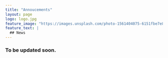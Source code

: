 ```yaml
---
title: "Annoucements"
layout: page
logo: logo.jpg
feature_image: "https://images.unsplash.com/photo-1561404075-6151fbe7e8db?ixlib=rb-1.2.1&ixid=eyJhcHBfaWQiOjEyMDd9&auto=format&fit=crop&w=1500&q=80"
feature_text: |
  ## News
---
```

### To be updated soon.  
<!---
<style>
/* Only target elements within the .gallery-container */
.gallery-container {
    margin: 0;
    display: flex;
    justify-content: center;
    align-items: center;
    height: 75vh;
    background-color: rgba(154, 152, 152, 0.87);
    position: relative;
}

.gallery-container .gallery {
    position: relative;
    width: 800px;
    height: 475px;  /*  Important: Keep this explicit height */
    overflow: hidden;
    border-radius: 10px;
}

.gallery-container .gallery img {
    position: absolute;
    width: 100%;
    height: 100%;
    object-fit: cover;
    opacity: 0;
    transition: opacity 1s ease-in-out;
    display: none; /* Hide by default */
}

.gallery-container .gallery img.active {
    opacity: 1;
    display: block; /* Show when active */
}

/* --- Caption Styling --- */
.gallery-container .caption-container {
    position: absolute;
    bottom: 0;
    left: 0;
    width: 100%;
    background-color: rgba(0, 0, 0, 0.6);  /* Semi-transparent black */
    text-align: center;
    padding: 10px 0;
    z-index: 5;
    color: white;
    font-size: 20px;
    font-weight: bold;
    border-top: 1px solid rgba(255, 255, 255, 0.3);
    box-sizing: border-box; /* Include padding and border in width */
    display: none; /* Initially hidden */
}

.gallery-container .caption-container.active {
    display: block;
}

/* Arrow styling - NO CHANGES HERE */
.gallery-container .arrow {
    background: rgba(0, 0, 0, 0.5);
    color: white;
    border: none;
    padding: 10px 15px;
    cursor: pointer;
    font-size: 24px;
    border-radius: 5px;
    z-index: 10;
    margin: 0 20px;
    transition: box-shadow 0.3s ease-in-out, background-color 0.3s ease-in-out;
    outline: none;
}

.gallery-container .arrow:hover {
    box-shadow: 0 0 10px lightblue;
}

.gallery-container .arrow:active {
    background-color: blue;
    box-shadow: none;
}

.gallery-container .arrow:focus:not(:focus-visible) {
    outline: none;
}

/* Dot styling - NO CHANGES HERE*/
.dots-container {
    display: flex;
    justify-content: center;
    gap: 8px;
    margin-top: 10px;
    position: relative;
    z-index: 20;
}

.dot {
    width: 12px;
    height: 12px;
    border-radius: 50%;
    border: 2px solid rgba(62, 59, 59, 0.7);
    background: rgba(255, 255, 255, 0.58);
    transition: background 0.3s ease-in-out, transform 0.3s ease-in-out;
    cursor: pointer;
}

.dot.active {
    background: rgba(87, 82, 82, 0.67);
    transform: scale(1.2);
}
</style>

<div class="gallery-container">
    <button class="arrow" onclick="prevImage()">◀</button>
    <div class="gallery" id="gallery">
        {% for item in site.data.gallery %}
            {% if item.link %}
                <a href="{{ item.link }}" target="_blank">
                    <img src="{{ item.image_url }}" alt="{{ item.caption }}" {% if forloop.first %}class="active"{% endif %}>
                </a>
            {% else %}
                <img src="{{ item.image_url }}" alt="{{ item.caption }}" {% if forloop.first %}class="active"{% endif %}>
            {% endif %}
            <div class="caption-container {% if forloop.first %}active{% endif %}">
                {{ item.caption }}
            </div>
        {% endfor %}
    </div>
    <button class="arrow" onclick="nextImage()">▶</button>
</div>
 <div class="dots-container" id="dots-container">
    {% for item in site.data.gallery %}
      <div class="dot {% if forloop.first %}active{% endif %}" data-index="{{ forloop.index0 }}"></div>
    {% endfor %}
</div>
<script>
// ... (Your existing JavaScript - NO CHANGES NEEDED) ...
 let currentIndex = 0;
      let images = document.querySelectorAll('#gallery img'); // Select *existing* images
      let captions = document.querySelectorAll('#gallery .caption-container');
      let dotsContainer = document.getElementById('dots-container');
      let autoSlideInterval;
      let autoSlideDelay = 8000;
      let autoSlideTimeout;

      function updateUI(index) {
          images.forEach(img => img.classList.remove('active'));
          images[index].classList.add('active');

          captions.forEach(caption => caption.classList.remove('active'));
          captions[index].classList.add('active');

          const dots = document.querySelectorAll('.dot');
          dots.forEach(dot => dot.classList.remove('active'));
          dots[index].classList.add('active');
      }


      function showImage(index) {
         updateUI(index);
         currentIndex = index;
       }

      function nextImage() {
          currentIndex = (currentIndex + 1) % images.length;
          showImage(currentIndex);
          resetAutoSlide();
      }

      function prevImage() {
          currentIndex = (currentIndex - 1 + images.length) % images.length;
          showImage(currentIndex);
          resetAutoSlide();
      }

      function startAutoSlide() {
        autoSlideInterval = setInterval(() => {
          currentIndex = (currentIndex + 1) % images.length;
            showImage(currentIndex);
        }, 5025);
      }

      function resetAutoSlide() {
          clearInterval(autoSlideInterval);
          clearTimeout(autoSlideTimeout);
          autoSlideTimeout = setTimeout(startAutoSlide, autoSlideDelay);
      }


    //  Set up click handlers for dots *after* they're created by Jekyll.
    document.querySelectorAll('.dot').forEach((dot, index) => {
        dot.addEventListener('click', () => {
          showImage(index);
          resetAutoSlide();
        });
      });


      showImage(0); // Show the first image.
      startAutoSlide(); // Start the autoslide.
</script>

## Previous Events
#### 2025 -
To be updated.
<br>
-->